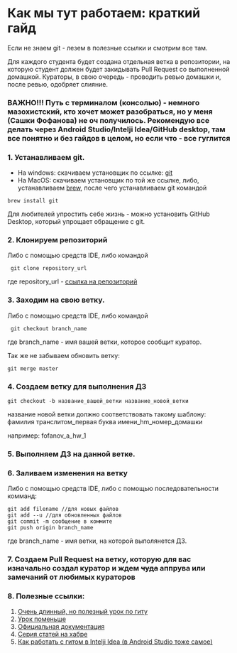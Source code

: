 # **Как мы тут работаем: краткий гайд**

Если не знаем git - лезем в полезные ссылки и смотрим все там.

Для каждого студента будет создана отдельная ветка в репозитории, на которую студент должен будет закидывать Pull Request со выполненной домашкой. Кураторы, в свою очередь - проводить ревью домашки и, после ревью, одобряет слияние.


### ВАЖНО!!! Путь с терминалом (консолью) - немного мазохистский, кто хочет может разобраться, но у меня (Сашки Фофанова) не оч получилось. Рекомендую все делать через Android Studio/Intelji Idea/GitHub desktop, там все понятно и без гайдов в целом, но если что - все гуглится

### 1. Устанавливаем git.

+ На windows: скачиваем установщик по ссылке: [git][1]
+ На MacOS: скачиваем установщик по той же ссылке, либо, устанавливаем [brew][2], после чего устанавливаем git командой
```
brew install git
```

Для любителей упростить себе жизнь - можно установить GitHub Desktop, который упрощает обращение с git.

### 2. Клонируем репозиторий

Либо с помощью средств IDE, либо командой
```
 git clone repository_url
```
где repository_url - [ссылка на репозиторий][3]

### 3. Заходим на свою ветку.
Либо с помощью средств IDE, либо командой
```
 git checkout branch_name
```
где branch_name - имя вашей ветки, которое сообщит куратор.

Так же не забываем обновить ветку:
```
git merge master
```
### 4. Создаем ветку для выполнения ДЗ
```
git checkout -b название_вашей_ветки название_новой_ветки
```
название новой ветки должно соответствовать такому шаблону: фамилия транслитом_первая буква имени_hm_номер_домашки

например: fofanov_a_hw_1

### 5. Выполняем ДЗ на данной ветке.

### 6. Заливаем изменения на ветку

Либо с помощью средств IDE, либо с помощью последовательности комманд:

```
git add filename //для новых файлов
git add --u //для обновленных файлов
git commit -m сообщение в коммите 
git push origin branch_name
```

где branch_name - имя ветки, на которой выполянется ДЗ.

### 7. Создаем Pull Request на ветку, которую для вас изначально создал куратор и ждем ~~чуда~~ аппрува или замечаний от любимых кураторов

### 8. Полезные ссылки:

1. [Очень длинный, но полезный урок по гиту][4]
2. [Урок поменьше][5]
3. [Официальная документация][6]
4. [Серия статей на хабре][7]
5. [Как работать с гитом в Intelji Idea (в Android Studio тоже самое)][8]

[1]: https://git-scm.com/downloads
[2]: https://brew.sh
[3]: https://github.com/TuringClubMPEI/AndroidCourse
[4]: https://www.youtube.com/watch?v=O00FTZDxD0o
[5]: https://www.youtube.com/watch?v=zZBiln_2FhM
[6]: https://git-scm.com/docs/gittutorial
[7]: https://habr.com/ru/post/541258/
[8]: https://javarush.com/groups/posts/2818-podruzhim-git-s-intellij-idea